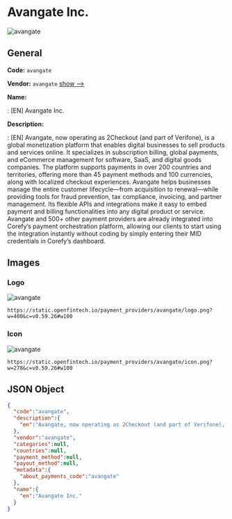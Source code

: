 
# Avangate Inc. 
![avangate](https://static.openfintech.io/payment_providers/avangate/logo.png?w=400&c=v0.59.26#w100)  

## General 
 
**Code:** `avangate` 
 
**Vendor:** `avangate` [show -->](/vendors/avangate/) 
 
**Name:** 
 
:	[EN] Avangate Inc. 
 
**Description:** 
 
: [EN] Avangate, now operating as 2Checkout (and part of Verifone), is a global monetization platform that enables digital businesses to sell products and services online. It specializes in subscription billing, global payments, and eCommerce management for software, SaaS, and digital goods companies. The platform supports payments in over 200 countries and territories, offering more than 45 payment methods and 100 currencies, along with localized checkout experiences. Avangate helps businesses manage the entire customer lifecycle—from acquisition to renewal—while providing tools for fraud prevention, tax compliance, invoicing, and partner management. Its flexible APIs and integrations make it easy to embed payment and billing functionalities into any digital product or service. Avangate and 500+ other payment providers are already integrated into Corefy’s payment orchestration platform, allowing our clients to start using the integration instantly without coding by simply entering their MID credentials in Corefy’s dashboard. 
 

## Images 

### Logo 
 
![avangate](https://static.openfintech.io/payment_providers/avangate/logo.png?w=400&c=v0.59.26#w100)  

```
https://static.openfintech.io/payment_providers/avangate/logo.png?w=400&c=v0.59.26#w100
```  

### Icon 
 
![avangate](https://static.openfintech.io/payment_providers/avangate/icon.png?w=278&c=v0.59.26#w100)  

```
https://static.openfintech.io/payment_providers/avangate/icon.png?w=278&c=v0.59.26#w100
```  

## JSON Object 

```json
{
  "code":"avangate",
  "description":{
    "en":"Avangate, now operating as 2Checkout (and part of Verifone), is a global monetization platform that enables digital businesses to sell products and services online. It specializes in subscription billing, global payments, and eCommerce management for software, SaaS, and digital goods companies. The platform supports payments in over 200 countries and territories, offering more than 45 payment methods and 100 currencies, along with localized checkout experiences. Avangate helps businesses manage the entire customer lifecycle\u2014from acquisition to renewal\u2014while providing tools for fraud prevention, tax compliance, invoicing, and partner management. Its flexible APIs and integrations make it easy to embed payment and billing functionalities into any digital product or service. Avangate and 500+ other payment providers are already integrated into Corefy\u2019s payment orchestration platform, allowing our clients to start using the integration instantly without coding by simply entering their MID credentials in Corefy\u2019s dashboard."
  },
  "vendor":"avangate",
  "categories":null,
  "countries":null,
  "payment_method":null,
  "payout_method":null,
  "metadata":{
    "about_payments_code":"avangate"
  },
  "name":{
    "en":"Avangate Inc."
  }
}
```  
